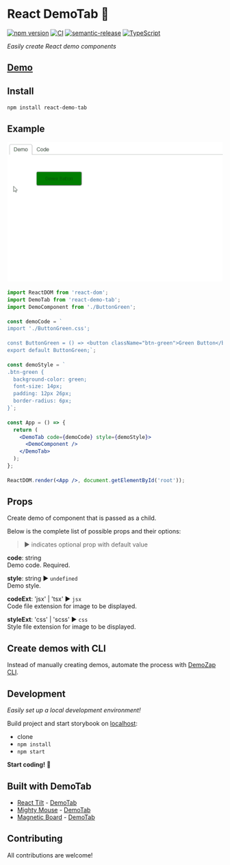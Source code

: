 # React DemoTab 📑

[![npm version][npm-badge]][npm-url]
[![CI][build-badge]][build-url]
[![semantic-release][semantic-badge]][semantic-url]
[![TypeScript][typescript-badge]][typescript-url]

_Easily create React demo components_

## [Demo](https://mkosir.github.io/react-demo-tab)

## Install

```bash
npm install react-demo-tab
```

## Example

[![](misc/demo-tab.gif)](https://mkosir.github.io/react-demo-tab/?path=/story/examples--button-green)

```jsx
import ReactDOM from 'react-dom';
import DemoTab from 'react-demo-tab';
import DemoComponent from './ButtonGreen';

const demoCode = `
import './ButtonGreen.css';

const ButtonGreen = () => <button className="btn-green">Green Button</button>;
export default ButtonGreen;`;

const demoStyle = `
.btn-green {
  background-color: green;
  font-size: 14px;
  padding: 12px 26px;
  border-radius: 6px;
}`;

const App = () => {
  return (
    <DemoTab code={demoCode} style={demoStyle}>
      <DemoComponent />
    </DemoTab>
  );
};

ReactDOM.render(<App />, document.getElementById('root'));
```

## Props

Create demo of component that is passed as a child.

Below is the complete list of possible props and their options:

> ▶︎ indicates optional prop with default value

**code**: string  
Demo code. Required.

**style**: string ▶︎ `undefined`  
Demo style.

**codeExt**: 'jsx' | 'tsx' ▶︎ `jsx`  
Code file extension for image to be displayed.

**styleExt**: 'css' | 'scss' ▶︎ `css`  
Style file extension for image to be displayed.

## Create demos with CLI

Instead of manually creating demos, automate the process with [DemoZap CLI](https://github.com/mkosir/demozap).

## Development

_Easily set up a local development environment!_

Build project and start storybook on [localhost](http://localhost:9009):

- clone
- `npm install`
- `npm start`

**Start coding!** 🎉

## Built with DemoTab

- [React Tilt](https://github.com/mkosir/react-parallax-tilt) - [DemoTab](https://mkosir.github.io/react-parallax-tilt)
- [Mighty Mouse](https://github.com/mkosir/react-hook-mighty-mouse) - [DemoTab](https://mkosir.github.io/react-hook-mighty-mouse)
- [Magnetic Board](https://github.com/mkosir/react-magnetic-board) - [DemoTab](https://mkosir.github.io/react-magnetic-board)

## Contributing

All contributions are welcome!

[npm-url]: https://www.npmjs.com/package/react-demo-tab
[npm-badge]: https://img.shields.io/npm/v/react-demo-tab.svg
[build-badge]: https://github.com/mkosir/react-demo-tab/actions/workflows/main.yml/badge.svg
[build-url]: https://github.com/mkosir/react-demo-tab/actions/workflows/main.yml
[semantic-badge]: https://img.shields.io/badge/%20%20%F0%9F%93%A6%F0%9F%9A%80-semantic--release-e10079.svg
[semantic-url]: https://github.com/semantic-release/semantic-release
[typescript-badge]: https://badges.frapsoft.com/typescript/code/typescript.svg?v=101
[typescript-url]: https://github.com/microsoft/TypeScript
